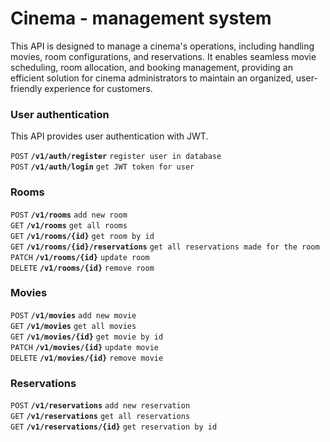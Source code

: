 # Cinema - management system

This API is designed to manage a cinema's operations, including handling movies, room configurations, and reservations. It enables seamless movie scheduling, room allocation, and booking management, providing an efficient solution for cinema administrators to maintain an organized, user-friendly experience for customers.

### User authentication

This API provides user authentication with JWT.

<summary><code>POST</code> <code><b>/v1/auth/register</b></code> <code>register user in database</code></summary>
<summary><code>POST</code> <code><b>/v1/auth/login</b></code> <code>get JWT token for user</code></summary>

### Rooms

<summary><code>POST</code> <code><b>/v1/rooms</b></code> <code>add new room</code></summary>
<summary><code>GET</code> <code><b>/v1/rooms</b></code> <code>get all rooms</code></summary>
<summary><code>GET</code> <code><b>/v1/rooms/{id}</b></code> <code>get room by id</code></summary>
<summary><code>GET</code> <code><b>/v1/rooms/{id}/reservations</b></code> <code>get all reservations made for the room</code></summary>
<summary><code>PATCH</code> <code><b>/v1/rooms/{id}</b></code> <code>update room</code></summary>
<summary><code>DELETE</code> <code><b>/v1/rooms/{id}</b></code> <code>remove room</code></summary>

### Movies

<summary><code>POST</code> <code><b>/v1/movies</b></code> <code>add new movie</code></summary>
<summary><code>GET</code> <code><b>/v1/movies</b></code> <code>get all movies</code></summary>
<summary><code>GET</code> <code><b>/v1/movies/{id}</b></code> <code>get movie by id</code></summary>
<summary><code>PATCH</code> <code><b>/v1/movies/{id}</b></code> <code>update movie</code></summary>
<summary><code>DELETE</code> <code><b>/v1/movies/{id}</b></code> <code>remove movie</code></summary>

### Reservations

<summary><code>POST</code> <code><b>/v1/reservations</b></code> <code>add new reservation</code></summary>
<summary><code>GET</code> <code><b>/v1/reservations</b></code> <code>get all reservations</code></summary>
<summary><code>GET</code> <code><b>/v1/reservations/{id}</b></code> <code>get reservation by id</code></summary>
